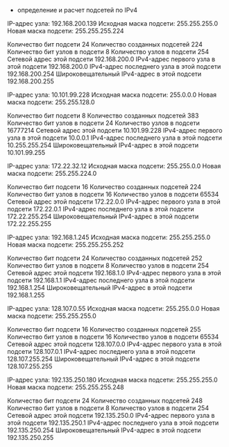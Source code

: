 - определение и расчет подсетей по IPv4

IP-адрес узла:	192.168.200.139
Исходная маска подсети:	255.255.255.0
Новая маска подсети:	255.255.255.224

Количество бит подсети	24
Количество созданных подсетей	224
Количество бит узлов в подсети	8
Количество узлов в подсети	254
Сетевой адрес этой подсети	192.168.200.0
IPv4-адрес первого узла в этой подсети	192.168.200.0
IPv4-адрес последнего узла в этой подсети	192.168.200.254
Широковещательный IPv4-адрес в этой подсети	192.168.200.255


IP-адрес узла:	10.101.99.228
Исходная маска подсети:	255.0.0.0
Новая маска подсети:	255.255.128.0

Количество бит подсети	8
Количество созданных подсетей	383
Количество бит узлов в подсети	24
Количество узлов в подсети	16777214
Сетевой адрес этой подсети	10.101.99.228
IPv4-адрес первого узла в этой подсети	10.0.0.1
IPv4-адрес последнего узла в этой подсети	10.255.255.254
Широковещательный IPv4-адрес в этой подсети	10.101.99.255


IP-адрес узла:	172.22.32.12
Исходная маска подсети:	255.255.0.0
Новая маска подсети:	255.255.224.0

Количество бит подсети	16
Количество созданных подсетей	224
Количество бит узлов в подсети	16
Количество узлов в подсети	65534
Сетевой адрес этой подсети	172.22.0.0
IPv4-адрес первого узла в этой подсети	172.22.0.1
IPv4-адрес последнего узла в этой подсети	172.22.255.254
Широковещательный IPv4-адрес в этой подсети	172.22.255.255


IP-адрес узла:	192.168.1.245
Исходная маска подсети:	255.255.255.0
Новая маска подсети:	255.255.255.252

Количество бит подсети	24
Количество созданных подсетей	252
Количество бит узлов в подсети	8
Количество узлов в подсети	254
Сетевой адрес этой подсети	192.168.1.0
IPv4-адрес первого узла в этой подсети	192.168.1.1
IPv4-адрес последнего узла в этой подсети	192.168.1.254
Широковещательный IPv4-адрес в этой подсети	192.168.1.255


IP-адрес узла:	128.107.0.55
Исходная маска подсети:	255.255.0.0
Новая маска подсети:	255.255.255.0

Количество бит подсети	16
Количество созданных подсетей	255
Количество бит узлов в подсети	16
Количество узлов в подсети	65534
Сетевой адрес этой подсети	128.107.0.0
IPv4-адрес первого узла в этой подсети	128.107.0.1
IPv4-адрес последнего узла в этой подсети	128.107.255.254
Широковещательный IPv4-адрес в этой подсети	128.107.255.255


IP-адрес узла:	192.135.250.180
Исходная маска подсети:	255.255.255.0
Новая маска подсети:	255.255.255.248

Количество бит подсети	24
Количество созданных подсетей	248
Количество бит узлов в подсети	8
Количество узлов в подсети	254
Сетевой адрес этой подсети	192.135.250.0
IPv4-адрес первого узла в этой подсети	192.135.250.1
IPv4-адрес последнего узла в этой подсети	192.135.250.254
Широковещательный IPv4-адрес в этой подсети	192.135.250.255
